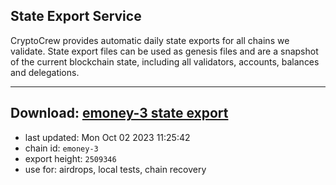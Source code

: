 ## State Export Service
CryptoCrew provides automatic daily state exports for all chains we validate. State export files can be used as genesis files and are a snapshot of the current blockchain state, including all validators, accounts, balances and delegations.

---
**Download: [emoney-3 state export](https://dl.ccvalidators.com/SERVICE/emoney/emoney-3_export_2509346.json)**
---

- last updated: Mon Oct 02 2023 11:25:42
- chain id: `emoney-3`
- export height: `2509346`
- use for: airdrops, local tests, chain recovery
